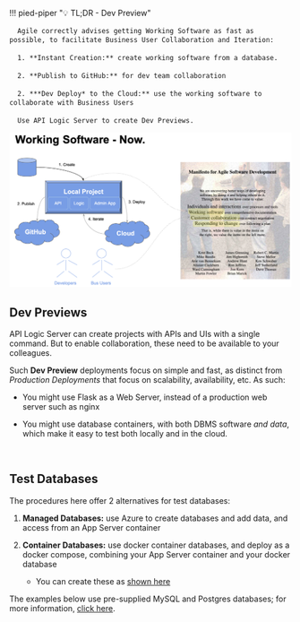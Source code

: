 !!! pied-piper ":bulb: TL;DR - Dev Preview"

      Agile correctly advises getting Working Software as fast as possible, to facilitate Business User Collaboration and Iteration:

      1. **Instant Creation:** create working software from a database.

      2. **Publish to GitHub:** for dev team collaboration

      2. ***Dev Deploy* to the Cloud:** use the working software to collaborate with Business Users

      Use API Logic Server to create Dev Previews.

![ai-driven-automation](images/devops/working-software-now.png)

## Dev Previews

API Logic Server can create projects with APIs and UIs with a single command.  But to enable collaboration, these need to be available to your colleagues.

Such **Dev Preview** deployments focus on simple and fast, as distinct from *Production Deployments* that focus on scalability, availability, etc.  As such:

* You might use Flask as a Web Server, instead of a production web server such as nginx

* You might use database containers, with both DBMS software *and data*, which make it easy to test both locally and in the cloud.

&nbsp;

## Test Databases

The procedures here offer 2 alternatives for test databases:

1. **Managed Databases:** use Azure to create databases and add data, and access from an App Server container

2. **Container Databases:** use docker container databases, and deploy as a docker compose, combining your App Server container and your docker database

   * You can create these as [shown here](../Database-docker#create-your-own-db-image)

The examples below use pre-supplied MySQL and Postgres databases; for more information, [click here](../Database-docker).
